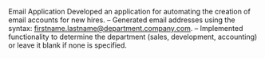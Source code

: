 Email Application
Developed an application for automating the creation of email accounts for new hires.
– Generated email addresses using the syntax: firstname.lastname@department.company.com.
– Implemented functionality to determine the department (sales, development, accounting) or leave it blank if none
is specified.
